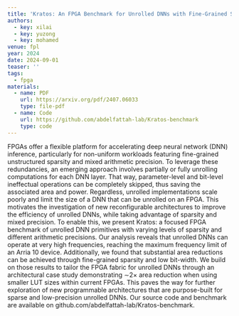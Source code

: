 ```yaml
---
title: 'Kratos: An FPGA Benchmark for Unrolled DNNs with Fine-Grained Sparsity and Mixed Precision'
authors:
  - key: xilai
  - key: yuzong
  - key: mohamed
venue: fpl
year: 2024
date: 2024-09-01
teaser: ''
tags:
  - fpga
materials:
  - name: PDF
    url: https://arxiv.org/pdf/2407.06033
    type: file-pdf
  - name: Code
    url: https://github.com/abdelfattah-lab/Kratos-benchmark
    type: code
---
```

FPGAs offer a flexible platform for accelerating deep neural network (DNN) inference, particularly for non-uniform workloads featuring fine-grained unstructured sparsity and mixed arithmetic precision. To leverage these redundancies, an emerging approach involves partially or fully unrolling computations for each DNN layer. That way, parameter-level and bit-level ineffectual operations can be completely skipped, thus saving the associated area and power. Regardless, unrolled implementations scale poorly and limit the size of a DNN that can be unrolled on an FPGA. This motivates the investigation of new reconfigurable architectures to improve the efficiency of unrolled DNNs, while taking advantage of sparsity and mixed precision. To enable this, we present Kratos: a focused FPGA benchmark of unrolled DNN primitives with varying levels of sparsity and different arithmetic precisions. Our analysis reveals that unrolled DNNs can operate at very high frequencies, reaching the maximum frequency limit of an Arria 10 device. Additionally, we found that substantial area reductions can be achieved through fine-grained sparsity and low bit-width. We build on those results to tailor the FPGA fabric for unrolled DNNs through an architectural case study demonstrating $\sim$2$\times$ area reduction when using smaller LUT sizes within current FPGAs. This paves the way for further exploration of new programmable architectures that are purpose-built for sparse and low-precision unrolled DNNs. Our source code and benchmark are available on github.com/abdelfattah-lab/Kratos-benchmark.
